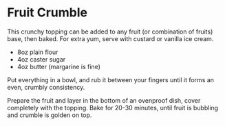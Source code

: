 Fruit Crumble
=============

This crunchy topping can be added to any fruit (or combination of fruits) base, then baked.  For extra yum, serve with custard or vanilla ice cream.

* 8oz plain flour
* 4oz caster sugar
* 4oz butter (margarine is fine)

Put everything in a bowl, and rub it between your fingers until it forms an even, crumbly consistency.

Prepare the fruit and layer in the bottom of an ovenproof dish, cover completely with the topping.  Bake for 20-30 minutes, until fruit is bubbling and crumble is golden on top.

